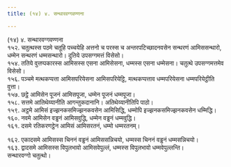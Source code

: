```yaml
---
title: (१४) ४. सन्थारवग्गवण्णना

---
```

(१४) ४. सन्थारवग्गवण्णना  
१५२. चतुत्थस्स पठमे चतूहि पच्चयेहि अत्तनो च परस्स च अन्तरपटिच्छादनवसेन सन्थरणं आमिससन्थारो, धम्मेन सन्थरणं धम्मसन्थारो। दुतिये उपसग्गमत्तं विसेसो।  
१५४. ततिये वुत्तप्पकारस्स आमिसस्स एसना आमिसेसना, धम्मस्स एसना धम्मेसना। चतुत्थे उपसग्गमत्तमेव विसेसो।  
१५६. पञ्चमे मत्थकप्पत्ता आमिसपरियेसना आमिसपरियेट्ठि, मत्थकप्पत्ताव धम्मपरियेसना धम्मपरियेट्ठीति वुत्ता।  
१५७. छट्ठे आमिसेन पूजनं आमिसपूजा, धम्मेन पूजनं धम्मपूजा।  
१५८. सत्तमे आतिथेय्यानीति आगन्तुकदानानि। अतिथेय्यानीतिपि पाठो।  
१५९. अट्ठमे आमिसं इज्झनकसमिज्झनकवसेन आमिसिद्धि, धम्मोपि इज्झनकसमिज्झनकवसेन धम्मिद्धि।  
१६०. नवमे आमिसेन वड्ढनं आमिसवुद्धि, धम्मेन वड्ढनं धम्मवुद्धि।  
१६१. दसमे रतिकरणट्ठेन आमिसं आमिसरतनं, धम्मो धम्मरतनम्।  
  
१६२. एकादसमे आमिसस्स चिननं वड्ढनं आमिससन्निचयो, धम्मस्स चिननं वड्ढनं धम्मसन्निचयो।  
१६३. द्वादसमे आमिसस्स विपुलभावो आमिसवेपुल्लं, धम्मस्स विपुलभावो धम्मवेपुल्लन्ति।  
सन्थारवग्गो चतुत्थो।  